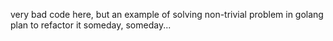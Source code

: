 very bad code here, but an example of solving non-trivial problem in golang
plan to refactor it someday, someday...
